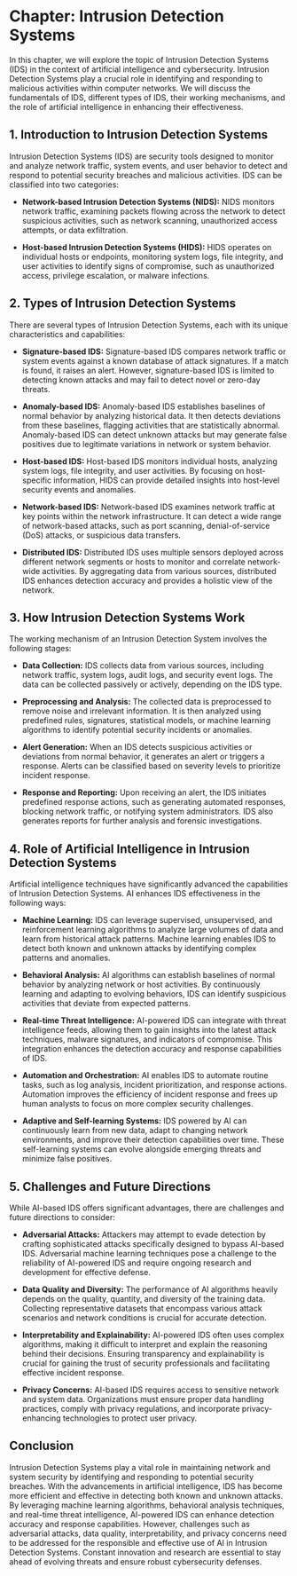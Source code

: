 Chapter: Intrusion Detection Systems
====================================

In this chapter, we will explore the topic of Intrusion Detection Systems (IDS) in the context of artificial intelligence and cybersecurity. Intrusion Detection Systems play a crucial role in identifying and responding to malicious activities within computer networks. We will discuss the fundamentals of IDS, different types of IDS, their working mechanisms, and the role of artificial intelligence in enhancing their effectiveness.

**1. Introduction to Intrusion Detection Systems**
--------------------------------------------------

Intrusion Detection Systems (IDS) are security tools designed to monitor and analyze network traffic, system events, and user behavior to detect and respond to potential security breaches and malicious activities. IDS can be classified into two categories:

* **Network-based Intrusion Detection Systems (NIDS):** NIDS monitors network traffic, examining packets flowing across the network to detect suspicious activities, such as network scanning, unauthorized access attempts, or data exfiltration.

* **Host-based Intrusion Detection Systems (HIDS):** HIDS operates on individual hosts or endpoints, monitoring system logs, file integrity, and user activities to identify signs of compromise, such as unauthorized access, privilege escalation, or malware infections.

**2. Types of Intrusion Detection Systems**
-------------------------------------------

There are several types of Intrusion Detection Systems, each with its unique characteristics and capabilities:

* **Signature-based IDS:** Signature-based IDS compares network traffic or system events against a known database of attack signatures. If a match is found, it raises an alert. However, signature-based IDS is limited to detecting known attacks and may fail to detect novel or zero-day threats.

* **Anomaly-based IDS:** Anomaly-based IDS establishes baselines of normal behavior by analyzing historical data. It then detects deviations from these baselines, flagging activities that are statistically abnormal. Anomaly-based IDS can detect unknown attacks but may generate false positives due to legitimate variations in network or system behavior.

* **Host-based IDS:** Host-based IDS monitors individual hosts, analyzing system logs, file integrity, and user activities. By focusing on host-specific information, HIDS can provide detailed insights into host-level security events and anomalies.

* **Network-based IDS:** Network-based IDS examines network traffic at key points within the network infrastructure. It can detect a wide range of network-based attacks, such as port scanning, denial-of-service (DoS) attacks, or suspicious data transfers.

* **Distributed IDS:** Distributed IDS uses multiple sensors deployed across different network segments or hosts to monitor and correlate network-wide activities. By aggregating data from various sources, distributed IDS enhances detection accuracy and provides a holistic view of the network.

**3. How Intrusion Detection Systems Work**
-------------------------------------------

The working mechanism of an Intrusion Detection System involves the following stages:

* **Data Collection:** IDS collects data from various sources, including network traffic, system logs, audit logs, and security event logs. The data can be collected passively or actively, depending on the IDS type.

* **Preprocessing and Analysis:** The collected data is preprocessed to remove noise and irrelevant information. It is then analyzed using predefined rules, signatures, statistical models, or machine learning algorithms to identify potential security incidents or anomalies.

* **Alert Generation:** When an IDS detects suspicious activities or deviations from normal behavior, it generates an alert or triggers a response. Alerts can be classified based on severity levels to prioritize incident response.

* **Response and Reporting:** Upon receiving an alert, the IDS initiates predefined response actions, such as generating automated responses, blocking network traffic, or notifying system administrators. IDS also generates reports for further analysis and forensic investigations.

**4. Role of Artificial Intelligence in Intrusion Detection Systems**
---------------------------------------------------------------------

Artificial intelligence techniques have significantly advanced the capabilities of Intrusion Detection Systems. AI enhances IDS effectiveness in the following ways:

* **Machine Learning:** IDS can leverage supervised, unsupervised, and reinforcement learning algorithms to analyze large volumes of data and learn from historical attack patterns. Machine learning enables IDS to detect both known and unknown attacks by identifying complex patterns and anomalies.

* **Behavioral Analysis:** AI algorithms can establish baselines of normal behavior by analyzing network or host activities. By continuously learning and adapting to evolving behaviors, IDS can identify suspicious activities that deviate from expected patterns.

* **Real-time Threat Intelligence:** AI-powered IDS can integrate with threat intelligence feeds, allowing them to gain insights into the latest attack techniques, malware signatures, and indicators of compromise. This integration enhances the detection accuracy and response capabilities of IDS.

* **Automation and Orchestration:** AI enables IDS to automate routine tasks, such as log analysis, incident prioritization, and response actions. Automation improves the efficiency of incident response and frees up human analysts to focus on more complex security challenges.

* **Adaptive and Self-learning Systems:** IDS powered by AI can continuously learn from new data, adapt to changing network environments, and improve their detection capabilities over time. These self-learning systems can evolve alongside emerging threats and minimize false positives.

**5. Challenges and Future Directions**
---------------------------------------

While AI-based IDS offers significant advantages, there are challenges and future directions to consider:

* **Adversarial Attacks:** Attackers may attempt to evade detection by crafting sophisticated attacks specifically designed to bypass AI-based IDS. Adversarial machine learning techniques pose a challenge to the reliability of AI-powered IDS and require ongoing research and development for effective defense.

* **Data Quality and Diversity:** The performance of AI algorithms heavily depends on the quality, quantity, and diversity of the training data. Collecting representative datasets that encompass various attack scenarios and network conditions is crucial for accurate detection.

* **Interpretability and Explainability:** AI-powered IDS often uses complex algorithms, making it difficult to interpret and explain the reasoning behind their decisions. Ensuring transparency and explainability is crucial for gaining the trust of security professionals and facilitating effective incident response.

* **Privacy Concerns:** AI-based IDS requires access to sensitive network and system data. Organizations must ensure proper data handling practices, comply with privacy regulations, and incorporate privacy-enhancing technologies to protect user privacy.

**Conclusion**
--------------

Intrusion Detection Systems play a vital role in maintaining network and system security by identifying and responding to potential security breaches. With the advancements in artificial intelligence, IDS has become more efficient and effective in detecting both known and unknown attacks. By leveraging machine learning algorithms, behavioral analysis techniques, and real-time threat intelligence, AI-powered IDS can enhance detection accuracy and response capabilities. However, challenges such as adversarial attacks, data quality, interpretability, and privacy concerns need to be addressed for the responsible and effective use of AI in Intrusion Detection Systems. Constant innovation and research are essential to stay ahead of evolving threats and ensure robust cybersecurity defenses.
